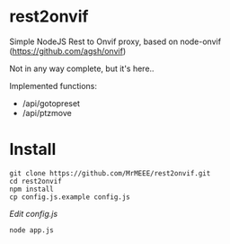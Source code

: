# rest2onvif
Simple NodeJS Rest to Onvif proxy, based on node-onvif (https://github.com/agsh/onvif)

Not in any way complete, but it's here..

Implemented functions:

* /api/gotopreset
* /api/ptzmove

# Install
```
git clone https://github.com/MrMEEE/rest2onvif.git
cd rest2onvif
npm install
cp config.js.example config.js
```
*Edit config.js*
```
node app.js
```